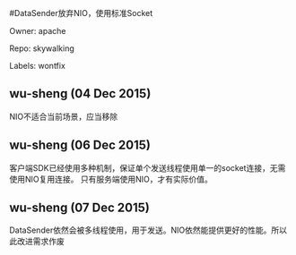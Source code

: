 #DataSender放弃NIO，使用标准Socket

Owner: apache

Repo: skywalking

Labels: wontfix 

## wu-sheng (04 Dec 2015)

NIO不适合当前场景，应当移除


## wu-sheng (06 Dec 2015)

客户端SDK已经使用多种机制，保证单个发送线程使用单一的socket连接，无需使用NIO复用连接。
只有服务端使用NIO，才有实际价值。


## wu-sheng (07 Dec 2015)

DataSender依然会被多线程使用，用于发送。NIO依然能提供更好的性能。所以此改进需求作废


